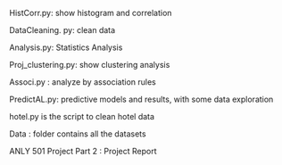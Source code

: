 HistCorr.py: show histogram and correlation

DataCleaning. py: clean data

Analysis.py: Statistics Analysis

Proj_clustering.py: show clustering analysis

Associ.py : analyze by association rules

PredictAL.py: predictive models and results, with some data exploration

hotel.py is the script to clean hotel data

Data : folder contains all the datasets

ANLY 501 Project Part 2 : Project Report
